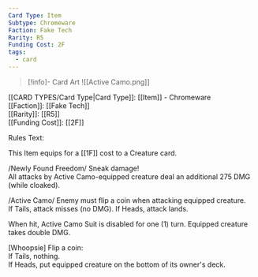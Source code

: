 ```yaml
---
Card Type: Item
Subtype: Chromeware
Faction: Fake Tech
Rarity: R5
Funding Cost: 2F
tags:
  - card
---
```

> [!info]- Card Art
> ![[Active Camo.png]]

[[CARD TYPES/Card Type|Card Type]]: [[Item]] - Chromeware  
[[Faction]]: [[Fake Tech]]  
[[Rarity]]: [[R5]]  
[[Funding Cost]]: [[2F]]  

Rules Text:  

This Item equips for a [[1F]] cost to a Creature card.  

/Newly Found Freedom/ Sneak damage!   
All attacks by Active Camo-equipped creature deal an additional 275 DMG (while cloaked).  

/Active Camo/ Enemy must flip a coin when attacking equipped creature.  
If Tails, attack misses (no DMG).
If Heads, attack lands.  

When hit, Active Camo Suit is disabled for one (1) turn. Equipped creature takes double DMG.  

[Whoopsie] Flip a coin:  
If Tails, nothing.  
If Heads, put equipped creature on the bottom of its owner's deck.  